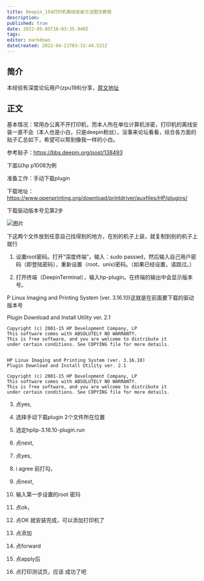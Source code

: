 ```yaml
---
title: Deepin_154打印机离线安装方法图文教程
description: 
published: true
date: 2022-05-05T16:03:35.940Z
tags: 
editor: markdown
dateCreated: 2022-04-21T03:31:44.521Z
---
```


## 简介
本经验有深度论坛用户(zpu198)分享，[原文地址](https://bbs.deepin.org/forum.php?mod=viewthread&tid=138794&extra=)


## 正文
基本情况：常用办公离不开打印机，而本人所在单位计算机涉密，打印机的离线安装一直不会（本人也是小白，只是deepin粉丝），没事来论坛看看，综合各方面的贴子汇总如下，希望可以帮到像我一样的小白。

参考贴子：https://bbs.deepin.org/post/138493

下面以hp p1008为例

准备工作：手动下载plugin

下载地址：
https://www.openprinting.org/download/printdriver/auxfiles/HP/plugins/

下载驱动版本号见第2步

![图片](https://storage.deepin.org/forum/201705/02/134957dq5wfpa3w44a4pq4.png)

下这两个文件放到任意自己找得到的地方，在别的机子上装，就复制到别的机子上就行

1. 设置root密码。打开“深度终端”，输入：sudo passwd，然后输入自己用户密码（即登陆密码），重新设置（root、unix)密码。（如果已经设置，请跳过。）

2. 打开终端（DeepinTerminal），输入hp-plugin。在终端的输出中会显示版本号。

P Linux Imaging and Printing System (ver. 3.16.10)这就是在前面要下载的驱动版本号

Plugin Download and Install Utility ver. 2.1

```
Copyright (c) 2001-15 HP Development Company, LP
This software comes with ABSOLUTELY NO WARRANTY.
This is free software, and you are welcome to distribute it
under certain conditions. See COPYING file for more details.


HP Linux Imaging and Printing System (ver. 3.16.10)
Plugin Download and Install Utility ver. 2.1

Copyright (c) 2001-15 HP Development Company, LP
This software comes with ABSOLUTELY NO WARRANTY.
This is free software, and you are welcome to distribute it
under certain conditions. See COPYING file for more details.
```

  
3. 点yes,
  
4. 选择手动下载plugin 2个文件所在位置 
  

5. 选定hplip-3.16.10-plugin.run 
  

6. 点next,
 

7. 点yes,
  
8. i agree  前打勾，
  
9. 点next,
  
10. 输入第一步设置的root 密玛
  
11. 点ok，
  
12. 点OK 就安装完成，可以添加打印机了

13. 点添加   
    
14. 点forward
  
15. 点apply后
  
16. 点打印测试页，应该 成功了吧